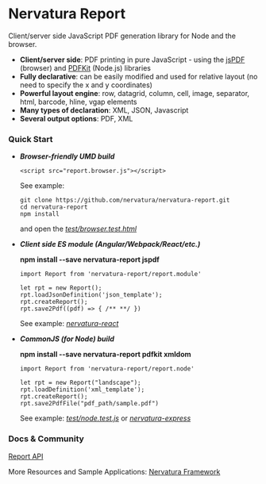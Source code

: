 Nervatura Report
====================
Client/server side JavaScript PDF generation library for Node and the browser.
  * **Client/server side**: PDF printing in pure JavaScript - using the [jsPDF](https://github.com/MrRio/jsPDF) (browser) and [PDFKit](https://github.com/foliojs/pdfkit) (Node.js) libraries
  * **Fully declarative**: can be easily modified and used for relative layout (no need to specify the x and y coordinates)
  * **Powerful layout engine**: row, datagrid, column, cell, image, separator, html, barcode, hline, vgap elements
  * **Many types of declaration**: XML, JSON, Javascript
  * **Several output options**: PDF, XML

### Quick Start
* ***Browser-friendly UMD build***

      <script src="report.browser.js"></script>

  See example: 
  
      git clone https://github.com/nervatura/nervatura-report.git
      cd nervatura-report
      npm install

  and open the *[test/browser.test.html](https://github.com/nervatura/nervatura-report/tree/master/test)*

* ***Client side ES module (Angular/Webpack/React/etc.)***

  **npm install --save nervatura-report jspdf**

      import Report from 'nervatura-report/report.module'

      let rpt = new Report();
      rpt.loadJsonDefinition('json_template');
      rpt.createReport();
      rpt.save2Pdf((pdf) => { /** **/ })

  See example: *[nervatura-react](https://github.com/nervatura/nervatura-react)*

* ***CommonJS (for Node) build***

  **npm install --save nervatura-report pdfkit xmldom**

      import Report from 'nervatura-report/report.node'

      let rpt = new Report("landscape");
      rpt.loadDefinition('xml_template');
      rpt.createReport();
      rpt.save2PdfFile("pdf_path/sample.pdf")

  See example: *[test/node.test.js](https://github.com/nervatura/nervatura-report/tree/master/test)* or *[nervatura-express](https://github.com/nervatura/nervatura-express)*

### Docs & Community

[Report API](https://htmlpreview.github.io/?https://github.com/nervatura/nervatura-report/blob/master/docs/report.html)

More Resources and Sample Applications: [Nervatura Framework](https://github.com/nervatura/nervatura)